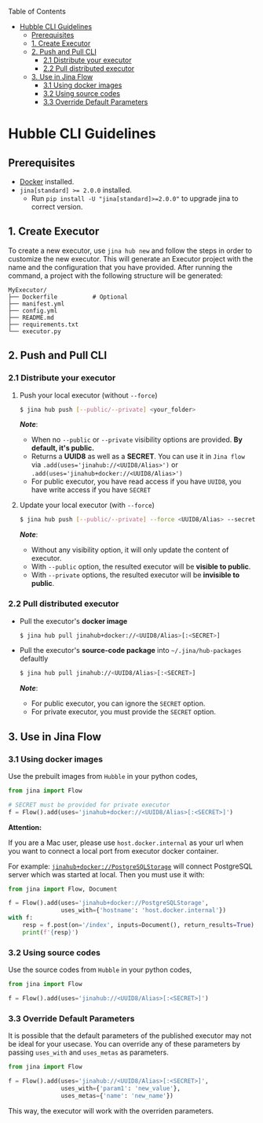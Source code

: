 <!-- START doctoc generated TOC please keep comment here to allow auto update -->
<!-- DON'T EDIT THIS SECTION, INSTEAD RE-RUN doctoc TO UPDATE -->
Table of Contents

- [Hubble CLI Guidelines](#hubble-cli-guidelines)
  - [Prerequisites](#prerequisites)
  - [1. Create Executor](#1-create-executor)
  - [2. Push and Pull CLI](#2-push-and-pull-cli)
    - [2.1 Distribute your executor](#21-distribute-your-executor)
    - [2.2 Pull distributed executor](#22-pull-distributed-executor)
  - [3. Use in Jina Flow](#3-use-in-jina-flow)
    - [3.1 Using docker images](#31-using-docker-images)
    - [3.2 Using source codes](#32-using-source-codes)
    - [3.3 Override Default Parameters](#33-override-default-parameters)

<!-- END doctoc generated TOC please keep comment here to allow auto update -->

# Hubble CLI Guidelines

## Prerequisites

- [Docker](https://docs.docker.com/get-docker) installed.
- `jina[standard] >= 2.0.0` installed.
    - Run `pip install -U "jina[standard]>=2.0.0"` to upgrade jina to correct version.

## 1. Create Executor

To create a new executor, use `jina hub new` and follow the steps in order to customize the new executor.
This will generate an Executor project with the name and the configuration that you have provided.
After running the command, a project with the following structure will be generated:
```text
MyExecutor/
├── Dockerfile	        # Optional
├── manifest.yml
├── config.yml
├── README.md
├── requirements.txt
└── executor.py

```


## 2. Push and Pull CLI

### 2.1 Distribute your executor

1. Push your local executor (without `--force`)
    ```bash
    $ jina hub push [--public/--private] <your_folder>
    ```
   _**Note**_:
    - When no `--public` or `--private` visibility options are provided. **By default, it's public.**
    - Returns a **UUID8** as well as a **SECRET**. You can use it in `Jina flow`
      via `.add(uses='jinahub://<UUID8/Alias>')` or `.add(uses='jinahub+docker://<UUID8/Alias>')`
    - For public executor, you have read access if you have `UUID8`, you have write access if you have `SECRET`


2. Update your local executor (with `--force`)
    ```bash
    $ jina hub push [--public/--private] --force <UUID8/Alias> --secret <SECRET> <your_folder>
    ```
   _**Note**_:
    - Without any visibility option, it will only update the content of executor.
    - With `--public` option, the resulted executor will be **visible to public**.
    - With `--private` options, the resulted executor will be **invisible to public**.

### 2.2 Pull distributed executor

- Pull the executor's **docker image**
    ```bash
    $ jina hub pull jinahub+docker://<UUID8/Alias>[:<SECRET>]
    ```
- Pull the executor's **source-code package** into `~/.jina/hub-packages` defaultly
    ```bash
    $ jina hub pull jinahub://<UUID8/Alias>[:<SECRET>]
    ```

  _**Note**_:
    - For public executor, you can ignore the `SECRET` option.
    - For private executor, you must provide the `SECRET` option.

## 3. Use in Jina Flow

### 3.1 Using docker images

Use the prebuilt images from `Hubble` in your python codes,

```python
from jina import Flow

# SECRET must be provided for private executor
f = Flow().add(uses='jinahub+docker://<UUID8/Alias>[:<SECRET>]')
```

**Attention:**

If you are a Mac user, please use `host.docker.internal` as your url when you want to connect a local port from executor
docker container.

For
example: [`jinahub+docker://PostgreSQLStorage`](https://github.com/jina-ai/executor-indexers/tree/main/jinahub/indexers/storage/PostgreSQLStorage)
will connect PostgreSQL server which was started at local. Then you must use it with:

```python
from jina import Flow, Document

f = Flow().add(uses='jinahub+docker://PostgreSQLStorage', 
               uses_with={'hostname': 'host.docker.internal'})
with f:
    resp = f.post(on='/index', inputs=Document(), return_results=True)
    print(f'{resp}')
```

### 3.2 Using source codes

Use the source codes from `Hubble` in your python codes,

```python
from jina import Flow

f = Flow().add(uses='jinahub://<UUID8/Alias>[:<SECRET>]')
```

### 3.3 Override Default Parameters

It is possible that the default parameters of the published executor may not be ideal for your usecase. You can override
any of these parameters by passing `uses_with` and `uses_metas` as parameters.

```python
from jina import Flow

f = Flow().add(uses='jinahub://<UUID8/Alias>[:<SECRET>]', 
               uses_with={'param1': 'new_value'},
               uses_metas={'name': 'new_name'})
```

This way, the executor will work with the overriden parameters.
